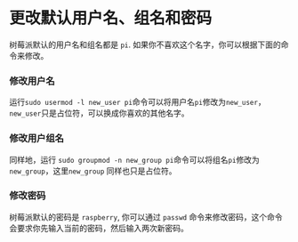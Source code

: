 # 更改默认用户名、组名和密码

树莓派默认的用户名和组名都是 ``pi``. 如果你不喜欢这个名字，你可以根据下面的命令来修改。

### 修改用户名

运行``sudo usermod -l new_user pi``命令可以将用户名``pi``修改为``new_user``，``new_user``只是占位符，可以换成你喜欢的其他名字。

### 修改用户组名

同样地，运行 ``sudo groupmod -n new_group pi``命令可以将组名``pi``修改为``new_group``，这里``new_group`` 同样也只是占位符。

### 修改密码

树莓派默认的密码是 ``raspberry``, 你可以通过 ``passwd`` 命令来修改密码，这个命令会要求你先输入当前的密码，然后输入两次新密码。